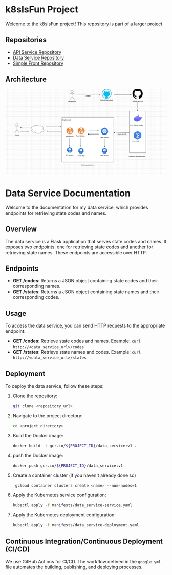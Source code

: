 # k8sIsFun Project

Welcome to the k8sIsFun project! This repository is part of a larger project.

## Repositories

- [API Service Repository](https://github.com/Nivrin/k8sIsFun-APIService)
- [Data Service Repository](https://github.com/Nivrin/k8sIsFun-DataService)
- [Simple Front Repository](https://github.com/Nivrin/k8sIsFun-SimpleFront)

## Architecture

![Architecture](images/architecture.JPG)

# Data Service Documentation

Welcome to the documentation for my data service, which provides endpoints for retrieving state codes and names.

## Overview

The data service is a Flask application that serves state codes and names. It exposes two endpoints: one for retrieving state codes and another for retrieving state names. These endpoints are accessible over HTTP.

## Endpoints

- **GET /codes**: Returns a JSON object containing state codes and their corresponding names.
- **GET /states**: Returns a JSON object containing state names and their corresponding codes.

## Usage

To access the data service, you can send HTTP requests to the appropriate endpoint:

- **GET /codes**: Retrieve state codes and names.
  Example: `curl http://<data_service_url>/codes`
- **GET /states**: Retrieve state names and codes.
  Example: `curl http://<data_service_url>/states`

## Deployment

To deploy the data service, follow these steps:

1. Clone the repository:

    ```bash
    git clone <repository_url>
    ```

2. Navigate to the project directory:

    ```bash
    cd <project_directory>
    ```
    
3. Build the Docker image:

    ```bash
    docker build -t gcr.io/${PROJECT_ID}/data_service:v1 .
    ```
4. push the Docker image:

    ```bash
    docker push gcr.io/${PROJECT_ID}/data_service:v1
    ```
5. Create a container cluster (if you haven't already done so)
   ```bash
    gcloud container clusters create <name> --num-nodes=1 
    ```
6. Apply the Kubernetes service configuration:

    ```bash
    kubectl apply -f manifests/data_service-service.yaml
    ```

7. Apply the Kubernetes deployment configuration:

    ```bash
    kubectl apply -f manifests/data_service-deployment.yaml
    ```

## Continuous Integration/Continuous Deployment (CI/CD)

We use GitHub Actions for CI/CD. The workflow defined in the `google.yml` file automates the building, publishing, and deploying processes.

